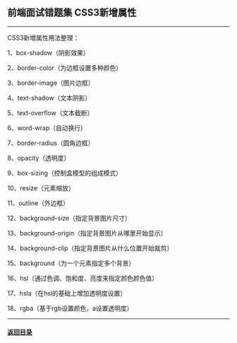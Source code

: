 ## 前端面试错题集 CSS3新增属性

---

CSS3新增属性用法整理：

1、box-shadow（阴影效果）

2、border-color（为边框设置多种颜色）

3、border-image（图片边框）

4、text-shadow（文本阴影）

5、text-overflow（文本截断）

6、word-wrap（自动换行）

7、border-radius（圆角边框）

8、opacity（透明度）

9、box-sizing（控制盒模型的组成模式）

10、resize（元素缩放）

11、outline（外边框）

12、background-size（指定背景图片尺寸）

13、background-origin（指定背景图片从哪里开始显示）

14、background-clip（指定背景图片从什么位置开始裁剪）

15、background（为一个元素指定多个背景）

16、hsl（通过色调、饱和度、亮度来指定颜色颜色值）

17、hsla（在hsl的基础上增加透明度设置）

18、rgba（基于rgb设置颜色，a设置透明度）

---

#### [返回目录](./)



